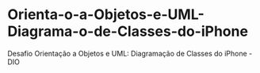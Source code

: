 # Orienta-o-a-Objetos-e-UML-Diagrama-o-de-Classes-do-iPhone
Desafio Orientação a Objetos e UML: Diagramação de Classes do iPhone - DIO
